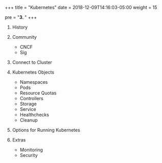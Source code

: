 +++
title = "Kubernetes"
date = 2018-12-09T14:16:03-05:00
weight = 15

pre = "<b>3. </b>"
+++

1. History

2. Community
    * CNCF
    * Sig

3. Connect to Cluster

4. Kubernetes Objects
    * Namespaces
    * Pods
    * Resource Quotas
    * Controllers
    * Storage
    * Service
    * Healthchecks
    * Cleanup

5. Options for Running Kubernetes

6. Extras
    * Monitoring
    * Security